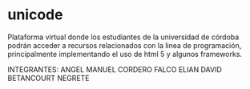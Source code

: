 # unicode
Plataforma virtual donde los estudiantes de la universidad de córdoba podrán acceder a recursos relacionados con la linea de programación, principalmente implementando el uso de html 5 y algunos frameworks.


INTEGRANTES:
ANGEL MANUEL CORDERO FALCO
ELIAN DAVID BETANCOURT NEGRETE 
